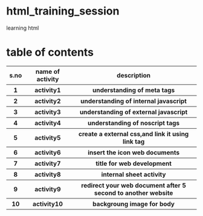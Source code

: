 # html_training_session
learning html 

# table of contents
<table>
  <tr>
    <th>s.no</th>
    <th>name of activity</th>
    <th>description</th>
  </tr>
  <tr>
    <th>1</th>
    <th>activity1</th>
    <th>understanding of meta tags</th>
   </tr>  
   <tr>
    <th>2</th>
    <th>activity2</th>
    <th>understanding of internal javascript</th>
  </tr> 
  <tr>
    <th>3</th>
    <th>activity3</th>
    <th>understanding of external javascript</th>
  </tr>
   <tr>
     <th>4</th>
    <th>activity4</th>
    <th>understanding of noscript tags</th>
  </tr>
  <tr>
    <th>5</th>
    <th>activity5</th>
    <th>create a external css,and link it using link tag</th>
  </tr>
  <tr>
    <th>6</th>
    <th>activity6</th>
    <th>insert the icon web documents</th>
  </tr> 
  <tr>
    <th>7</th>
    <th>activity7</th>
    <th>title for web development</th>
  </tr>  
  <tr>
    <th>8</th>
    <th>activity8</th>
    <th>internal sheet activity</th>
  </tr>  
  <tr>
    <th>9</th>
    <th>activity9</th>
    <th>redirect your web document after 5 second to another website</th>
  </tr> 
  <th>10</th>
    <th>activity10</th>
    <th>backgroung image for body</th>
  </tr>   
 </table>
